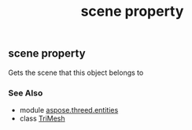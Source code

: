﻿---
title: scene property
second_title: Aspose.3D for Python via .NET API References
description: 
type: docs
weight: 350
url: /python-net/aspose.threed.entities/trimesh/scene/
is_root: false
---

## scene property


Gets the scene that this object belongs to

### See Also
* module [aspose.threed.entities](../../)
* class [TriMesh](/3d/python-net/aspose.threed.entities/trimesh)

